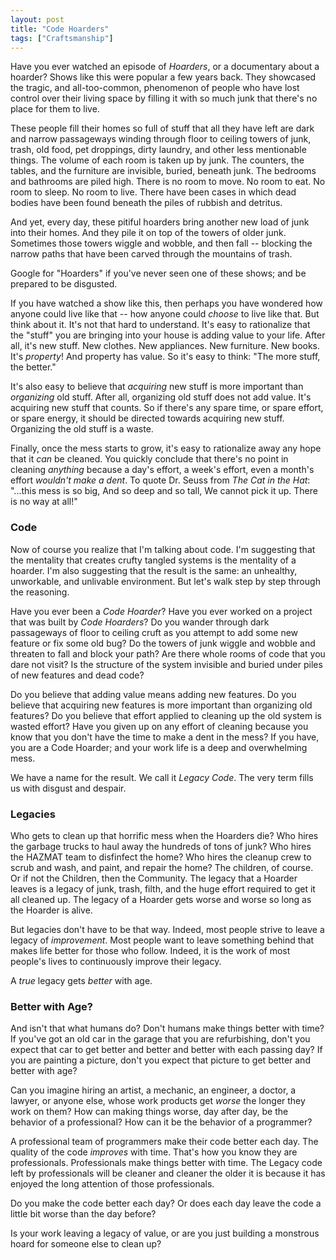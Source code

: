 ```yaml
---
layout: post
title: "Code Hoarders"
tags: ["Craftsmanship"]
---
```

Have you ever watched an episode of _Hoarders_, or a documentary about a hoarder?  Shows like this were popular a few years back.  They showcased the tragic, and all-too-common, phenomenon of people who have lost control over their living space by filling it with so much junk that there's no place for them to live.

These people fill their homes so full of stuff that all they have left are dark and narrow passageways winding through floor to ceiling towers of junk, trash, old food, pet droppings, dirty laundry, and other less mentionable things.  The volume of each room is taken up by junk.  The counters, the tables, and the furniture are invisible, buried, beneath junk.  The bedrooms and bathrooms are piled high.  There is no room to move.  No room to eat.  No room to sleep.  No room to live. There have been cases in which dead bodies have been found beneath the piles of rubbish and detritus.

And yet, every day, these pitiful hoarders bring another new load of junk into their homes.  And they pile it on top of the towers of older junk.  Sometimes those towers wiggle and wobble, and then fall -- blocking the narrow paths that have been carved through the mountains of trash.

Google for "Hoarders" if you've never seen one of these shows; and be prepared to be disgusted.

If you have watched a show like this, then perhaps you have wondered how anyone could live like that -- how anyone could _choose_ to live like that.  But think about it.  It's not that hard to understand.  It's easy to rationalize that the "stuff" you are bringing into your house is adding value to your life.  After all, it's new stuff.  New clothes.  New appliances.  New furniture.  New books.  It's _property_!  And property has value.  So it's easy to think: "The more stuff, the better."

It's also easy to believe that _acquiring_ new stuff is more important than _organizing_ old stuff.  After all, organizing old stuff does not add value.  It's acquiring new stuff that counts.  So if there's any spare time, or spare effort, or spare energy, it should be directed towards acquiring new stuff.  Organizing the old stuff is a waste.

Finally, once the mess starts to grow, it's easy to rationalize away any hope that it _can_ be cleaned.  You quickly conclude that there's no point in cleaning _anything_ because a day's effort, a week's effort, even a month's effort _wouldn't make a dent_.  To quote Dr. Seuss from _The Cat in the Hat_: "...this mess is so big, And so deep and so tall, We cannot pick it up. There is no way at all!"

### Code

Now of course you realize that I'm talking about code.  I'm suggesting that the mentality that creates crufty tangled systems is the mentality of a hoarder.  I'm also suggesting that the result is the same: an unhealthy, unworkable, and unlivable environment.  But let's walk step by step through the reasoning.

Have you ever been a _Code Hoarder_?  Have you ever worked on a project that was built by _Code Hoarders_?  Do you wander through dark passageways of floor to ceiling cruft as you attempt to add some new feature or fix some old bug?  Do the towers of junk wiggle and wobble and threaten to fall and block your path?   Are there whole rooms of code that you dare not visit?  Is the structure of the system invisible and buried under piles of new features and dead code?

Do you believe that adding value means adding new features.  Do you believe that acquiring new features is more important than organizing old features?  Do you believe that effort applied to cleaning up the old system is wasted effort?  Have you given up on any effort of cleaning because you know that you don't have the time to make a dent in the mess?  If you have, you are a Code Hoarder; and your work life is a deep and overwhelming mess.

We have a name for the result.  We call it _Legacy Code_.  The very term fills us with disgust and despair.

### Legacies

Who gets to clean up that horrific mess when the Hoarders die?  Who hires the garbage trucks to haul away the hundreds of tons of junk?  Who hires the HAZMAT team to disfinfect the home?  Who hires the cleanup crew to scrub and wash, and paint, and repair the home?  The children, of course.  Or if not the Children, then the Community.  The legacy that a Hoarder leaves is a legacy of junk, trash, filth, and the huge effort required to get it all cleaned up.  The legacy of a Hoarder gets worse and worse so long as the Hoarder is alive.

But legacies don't have to be that way.  Indeed, most people strive to leave a legacy of _improvement_.  Most people want to leave something behind that makes life better for those who follow.  Indeed, it is the work of most people's lives to continuously improve their legacy.

A _true_ legacy gets _better_ with age.

### Better with Age?

And isn't that what humans do?  Don't humans make things better with time?  If you've got an old car in the garage that you are refurbishing, don't you expect that car to get better and better and better with each passing day?  If you are painting a picture, don't you expect that picture to get better and better with age?

Can you imagine hiring an artist, a mechanic, an engineer, a doctor, a lawyer, or anyone else, whose work products get _worse_ the longer they work on them?  How can making things worse, day after day, be the behavior of a professional?  How can it be the behavior of a programmer?

A professional team of programmers make their code better each day.  The quality of the code _improves_ with time.  That's how you know they are professionals.  Professionals make things better with time.  The Legacy code left by professionals will be cleaner and cleaner the older it is because it has enjoyed the long attention of those professionals.

Do you make the code better each day?  Or does each day leave the code a little bit worse than the day before?

Is your work leaving a legacy of value, or are you just building a monstrous hoard for someone else to clean up?




